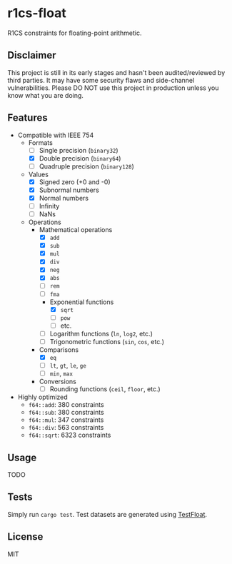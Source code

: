 # r1cs-float

R1CS constraints for floating-point arithmetic.

## Disclaimer

This project is still in its early stages and hasn't been audited/reviewed by third parties. It may have some security flaws and side-channel vulnerabilities. Please DO NOT use this project in production unless you know what you are doing.

## Features

* Compatible with IEEE 754
    * Formats
        * [ ] Single precision (`binary32`)
        * [x] Double precision (`binary64`)
        * [ ] Quadruple precision (`binary128`)
    * Values
        * [x] Signed zero (+0 and -0)
        * [x] Subnormal numbers
        * [x] Normal numbers
        * [ ] Infinity
        * [ ] NaNs
    * Operations
        * Mathematical operations
            * [x] `add`
            * [x] `sub`
            * [x] `mul`
            * [x] `div`
            * [x] `neg`
            * [x] `abs`
            * [ ] `rem`
            * [ ] `fma`
            * Exponential functions
                * [x] `sqrt`
                * [ ] `pow`
                * [ ] etc.
            * [ ] Logarithm functions (`ln`, `log2`, etc.)
            * [ ] Trigonometric functions (`sin`, `cos`, etc.)
        * Comparisons
            * [x] `eq`
            * [ ] `lt`, `gt`, `le`, `ge`
            * [ ] `min`, `max`
        * Conversions
            * [ ] Rounding functions (`ceil`, `floor`, etc.)
* Highly optimized
    * `f64::add`: 380 constraints
    * `f64::sub`: 380 constraints
    * `f64::mul`: 347 constraints
    * `f64::div`: 563 constraints
    * `f64::sqrt`: 6323 constraints

## Usage

TODO

## Tests

Simply run `cargo test`. Test datasets are generated using [TestFloat](https://github.com/ucb-bar/berkeley-testfloat-3).

## License

MIT